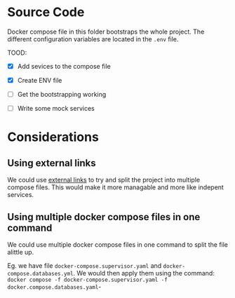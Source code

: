 # Source Code
Docker compose file in this folder bootstraps the whole project. The different configuration variables are located in the `.env` file.

TOOD:
- [x] Add sevices to the compose file
- [X] Create ENV file
- [ ] Get the bootstrapping working
- [ ] Write some mock services


# Considerations
## Using external links
We could use [external links](https://stackoverflow.com/questions/41012766/docker-compose-external-links-not-able-to-connect) to try and split the project into multiple compose files. This would make it more managable and more like indepent services.

## Using multiple docker compose files in one command
We could use multiple docker compose files in one command to split the file alittle up.

Eg. we have file `docker-compose.supervisor.yaml` and `docker-compose.databases.yml`. We would then apply them using the command: `docker compose -f docker-compose.supervisor.yaml -f docker.compose.databases.yaml`-


